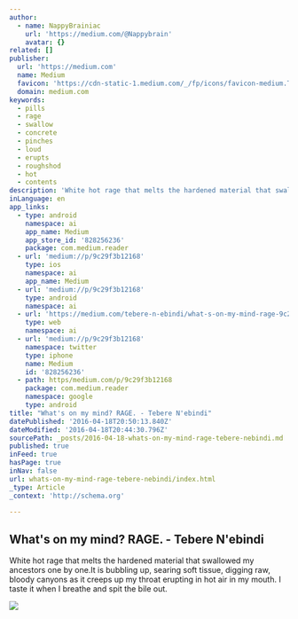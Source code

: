 ```yaml
---
author:
  - name: NappyBrainiac
    url: 'https://medium.com/@Nappybrain'
    avatar: {}
related: []
publisher:
  url: 'https://medium.com'
  name: Medium
  favicon: 'https://cdn-static-1.medium.com/_/fp/icons/favicon-medium.TAS6uQ-Y7kcKgi0xjcYHXw.ico'
  domain: medium.com
keywords:
  - pills
  - rage
  - swallow
  - concrete
  - pinches
  - loud
  - erupts
  - roughshod
  - hot
  - contents
description: 'White hot rage that melts the hardened material that swallowed my ancestors one by one.It is bubbling up, searing soft tissue, digging raw, bloody canyons as it creeps up my throat erupting in hot air in my mouth. I taste it when I breathe and spit the bile out.'
inLanguage: en
app_links:
  - type: android
    namespace: ai
    app_name: Medium
    app_store_id: '828256236'
    package: com.medium.reader
  - url: 'medium://p/9c29f3b12168'
    type: ios
    namespace: ai
    app_name: Medium
  - url: 'medium://p/9c29f3b12168'
    type: android
    namespace: ai
  - url: 'https://medium.com/tebere-n-ebindi/what-s-on-my-mind-rage-9c29f3b12168'
    type: web
    namespace: ai
  - url: 'medium://p/9c29f3b12168'
    namespace: twitter
    type: iphone
    name: Medium
    id: '828256236'
  - path: https/medium.com/p/9c29f3b12168
    package: com.medium.reader
    namespace: google
    type: android
title: "What's on my mind? RAGE. - Tebere N'ebindi"
datePublished: '2016-04-18T20:50:13.840Z'
dateModified: '2016-04-18T20:44:30.796Z'
sourcePath: _posts/2016-04-18-whats-on-my-mind-rage-tebere-nebindi.md
published: true
inFeed: true
hasPage: true
inNav: false
url: whats-on-my-mind-rage-tebere-nebindi/index.html
_type: Article
_context: 'http://schema.org'

---
```

<article style=""><h1>What's on my mind? RAGE. - Tebere N'ebindi</h1><p>White hot rage that melts the hardened material that swallowed my ancestors one by one.It is bubbling up, searing soft tissue, digging raw, bloody canyons as it creeps up my throat erupting in hot air in my mouth. I taste it when I breathe and spit the bile out.</p><img src="https://cdn-images-2.medium.com/max/1200/1*VH5Vkzz0PWHim0rvsJ4a8A.jpeg" /></article>